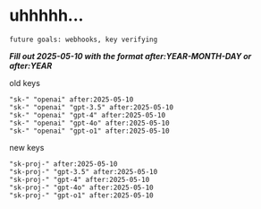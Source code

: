 # uhhhhh...

`future goals: webhooks, key verifying`



***Fill out 2025-05-10 with the format after:YEAR-MONTH-DAY or after:YEAR***

old keys
```
"sk-" "openai" after:2025-05-10
"sk-" "openai" "gpt-3.5" after:2025-05-10
"sk-" "openai" "gpt-4" after:2025-05-10
"sk-" "openai" "gpt-4o" after:2025-05-10
"sk-" "openai" "gpt-o1" after:2025-05-10
```

new keys
```
"sk-proj-" after:2025-05-10
"sk-proj-" "gpt-3.5" after:2025-05-10
"sk-proj-" "gpt-4" after:2025-05-10
"sk-proj-" "gpt-4o" after:2025-05-10
"sk-proj-" "gpt-o1" after:2025-05-10
```
